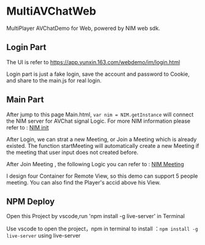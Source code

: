 # MultiAVChatWeb 
MultiPlayer AVChatDemo for Web, powered by NIM web sdk.

## Login Part
The UI is refer to https://app.yunxin.163.com/webdemo/im/login.html

Login part is just a fake login, save the account and password to Cookie, and share to the main.js for real login.

## Main Part
After jump to this page Main.html, `var nim = NIM.getInstance` will connect the NIM server for AVChat signal Logic.
For more NIM information please refer to : 
[NIM init](https://dev.yunxin.163.com/docs/product/IM%E5%8D%B3%E6%97%B6%E9%80%9A%E8%AE%AF/SDK%E5%BC%80%E5%8F%91%E9%9B%86%E6%88%90/Web%E5%BC%80%E5%8F%91%E9%9B%86%E6%88%90/%E5%88%9D%E5%A7%8B%E5%8C%96)


After Login, we can strat a new Meeting, or Join a Meeting which is already existed. The function startMeeting will automatically create a new Meeting if the meeting that user input does not created before.

After Join Meeting , the following Logic you can refer to : 
[NIM Meeting](https://dev.yunxin.163.com/docs/product/%E9%9F%B3%E8%A7%86%E9%A2%91%E9%80%9A%E8%AF%9D/SDK%E5%BC%80%E5%8F%91%E9%9B%86%E6%88%90/Web%E5%BC%80%E5%8F%91%E9%9B%86%E6%88%90/%E9%9F%B3%E8%A7%86%E9%A2%91%E9%80%9A%E8%AF%9D%E6%B5%81%E7%A8%8B%E5%A4%9A%E4%BA%BA)


I design four Container for Remote View, so this demo can support 5 people meeting.
You can also find the Player's accid above his View.

## NPM Deploy
Open this Project by vscode,run 'npm  install -g live-server'  in Terminal

Use vscode to open the project，npm in terminal to install ：`npm install -g live-server`
using live-server
